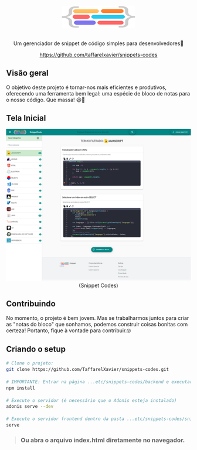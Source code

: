 <div align="center">
<br>
<br>
<img width="200" src="snippets/assets/imagens/logo.svg" alt="snippets-code">
<br>
<br>
</div>

<p align="center" color="#6a737d">
Um gerenciador de snippet de código simples para desenvolvedores🚀
</p>
<p align="center">
 <a href="https://github.com/taffarelxavier/snippets-codes" target="_blank">
 https://github.com/taffarelxavier/snippets-codes</a>
</p>

## Visão geral

O objetivo deste projeto é tornar-nos mais eficientes e produtivos, oferecendo uma ferramenta bem legal: uma espécie de bloco de notas para o nosso código. Que massa! 😃📝

## Tela Inicial

<div align="center">

![Snippet Codes](https://github.com/TaffarelXavier/snippets-codes/blob/master/snippets/assets/imagens/pagina-principal.png?raw=true)
(Snippet Codes)

</div>

## Contribuindo

No momento, o projeto é bem jovem. Mas se trabalharmos juntos para criar as "notas do bloco" que sonhamos, podemos construir coisas bonitas com certeza!
Portanto, fique à vontade para contribuir.🤓

## Criando o setup

``` bash
# Clone o projeto:
git clone https://github.com/TaffarelXavier/snippets-codes.git

# IMPORTANTE: Entrar na página ...etc/snippets-codes/backend e executar este comando:
npm install

# Execute o servidor (é necessário que o Adonis esteja instalado)
adonis serve --dev

# Execute o servidor frontend dentro da pasta ...etc/snippets-codes/snippets
serve
```
> ### Ou abra o arquivo index.html diretamente no navegador.